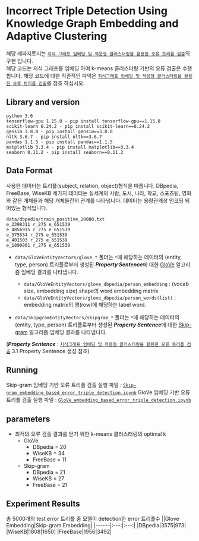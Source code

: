# Incorrect Triple Detection Using Knowledge Graph Embedding and Adaptive Clustering
해당 레파지토리는 [`지식 그래프 임베딩 및 적응형 클러스터링을 활용한 오류 트리플 검출`](/paper/지식그래프%20임베딩%20및%20적응형%20클러스터링을%20활용한%20오류%20트리플%20검출.pdf)의 구현 입니다.  
해당 코드는 지식 그래프를 임베딩 하여 k-means 클러스터링 기반의 오류 검출은 수행합니다.
해당 코드에 대한 직관적인 파악은 [`지식그래프 임베딩 및 적응형 클러스터링을 활용한 오류 트리플 검출`](/paper/지식그래프%20임베딩%20및%20적응형%20클러스터링을%20활용한%20오류%20트리플%20검출.pdf)를 참조 하십시오.

## Library and version
```shell
python 3.6
tensorflow-gpu 1.15.0 - pip install tensorflow-gpu==1.15.0
scikit-learn 0.24.2 - pip install scikit-learn==0.24.2
gensim 3.8.0 - pip install gensim==3.8.0
nltk 3.6.7 - pip install nltk==3.6.7
pandas 1.1.5 - pip install pandas==1.1.5
matplotlib 3.3.4 - pip install matplotlib==3.3.4
seaborn 0.11.2 - pip install seaborn==0.11.2
```

## Data Format
사용한 데이터는 트리플(subject, relation, object)형식을 따릅니다.
DBpedia, FreeBase, WiseKB 세가지 데이터는 실세계의 사람, 도시, 나라, 학교, 스포츠팀, 영화와 같은 개체들과 해당 개체들간의 관계를 나타냅니다. 데이터는 용량관계상 인코딩 되어있는 형식입니다.  

```shell
data/dbpedia/train_positive_20000.txt
e_2398311 r_275 e_651539
e_4856915 r_275 e_651539
e_375534 r_275 e_651539
e_401503 r_275 e_651539
e_1890861 r_275 e_651539
```

- `data/GloVeEntityVectors/glove_*` 폴더는 `*`에 해당하는 데이터의 (entity, type, person) 트리플로부터 생성된 ***Property Sentence***에 대한 [GloVe](https://nlp.stanford.edu/projects/glove/) 알고리즘 임베딩 결과를 나타냅니다.
	- `data/GloVeEntityVectors/glove_dbpedia/person_embedding` : (vocab size, embedding size) shape의 word embedding matrix  
	- `data/GloVeEntityVectors/glove_dbpedia/person_words(list)` : embedding matrix의 행(row)에 해당하는 label word. 
  
- `data/SkipgramEntityVectors/skipgram_*` 폴더는 `*`에 해당하는 데이터의 (entity, type, person) 트리플로부터 생성된 ***Property Sentence***에 대한 [Skip-gram](https://arxiv.org/pdf/1301.3781.pdf) 알고리즘 임베딩 결과를 나타냅니다.  

(***Property Sentence*** : [`지식그래프 임베딩 및 적응형 클러스터링을 활용한 오류 트리플 검출`](/paper/지식그래프%20임베딩%20및%20적응형%20클러스터링을%20활용한%20오류%20트리플%20검출.pdf) 3.1 Property Sentence 생성 참조)

## Running
Skip-gram 임베딩 기반 오류 트리플 검출 실행 파일 : [`Skip-gram_embedding_based_error_triple_detection.ipynb`](/Skip-gram_embedding_based_error_triple_detection.ipynb) 
GloVe 임베딩 기반 오류 트리플 검출 실행 파일 : [`GloVe_embedding_based_error_triple_detection.ipynb`](/GloVe_embedding_based_error_triple_detection.ipynb)

## parameters
- 최적의 오류 검출 결과를 얻기 위한 k-means 클러스터링의 optimal k
	- GloVe
		- DBpedia = 20
		- WiseKB = 34
		- FreeBase = 11
	- Skip-gram
		- DBpedia = 21
		- WiseKB = 27
		- FreeBase = 21

## Experiment Results
총 5000개의 test error 트리플 중 모델이 detection한 error 트리플수
||Glove Embedding|Skip-gram Embedding|
|------|:---:|:---:|
|DBpedia|3575|973|
|WiseKB|1808|1650|
|FreeBase|1956|3492|